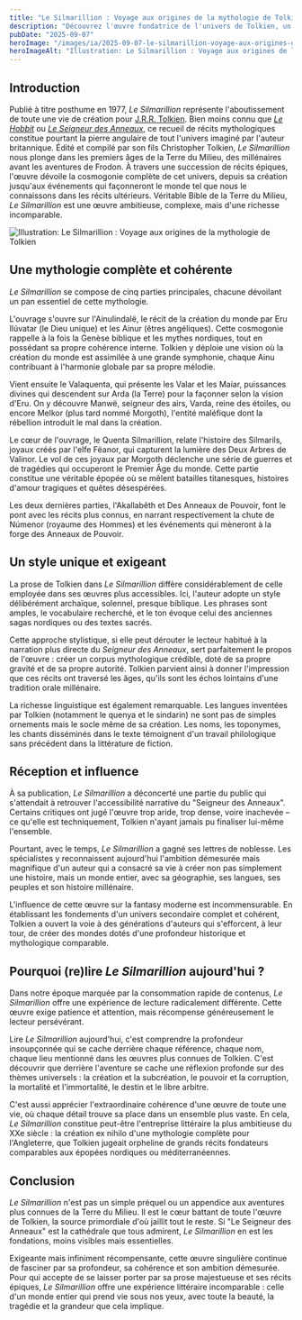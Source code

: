 ```yaml
---
title: "Le Silmarillion : Voyage aux origines de la mythologie de Tolkien"
description: "Découvrez l'œuvre fondatrice de l'univers de Tolkien, un recueil mythologique complexe qui dévoile la création et les premiers âges de la Terre du Milieu."
pubDate: "2025-09-07"
heroImage: "/images/ia/2025-09-07-le-silmarillion-voyage-aux-origines-de-la-mythologie-de-tolk-7232de-hero/2025-09-07-le-silmarillion-voyage-aux-origines-de-la-mythologie-de-tolk-7232de-hero.png"
heroImageAlt: "Illustration: Le Silmarillion : Voyage aux origines de la mythologie de Tolkien"
---
```



## Introduction

Publié à titre posthume en 1977, *Le Silmarillion* représente l'aboutissement de toute une vie de création pour [J.R.R. Tolkien](https://www.tolkiendil.com/tolkien/biographie). Bien moins connu que [*Le Hobbit*](https://fr.wikipedia.org/wiki/Le_Hobbit) ou [*Le Seigneur des Anneaux*](https://www.folio-lesite.fr/catalogue/le-seigneur-des-anneaux-i/9782073114075), ce recueil de récits mythologiques constitue pourtant la pierre angulaire de tout l'univers imaginé par l'auteur britannique. Édité et compilé par son fils Christopher Tolkien, *Le Silmarillion* nous plonge dans les premiers âges de la Terre du Milieu, des millénaires avant les aventures de Frodon. À travers une succession de récits épiques, l'œuvre dévoile la cosmogonie complète de cet univers, depuis sa création jusqu'aux événements qui façonneront le monde tel que nous le connaissons dans les récits ultérieurs. Véritable Bible de la Terre du Milieu, *Le Silmarillion* est une œuvre ambitieuse, complexe, mais d'une richesse incomparable.


<picture><source srcset="/images/ia/2025-09-07-le-silmarillion-voyage-aux-origines-de-la-mythologie-de-tolk-7232de-inline/2025-09-07-le-silmarillion-voyage-aux-origines-de-la-mythologie-de-tolk-7232de-inline.avif" type="image/avif" /><source srcset="/images/ia/2025-09-07-le-silmarillion-voyage-aux-origines-de-la-mythologie-de-tolk-7232de-inline/2025-09-07-le-silmarillion-voyage-aux-origines-de-la-mythologie-de-tolk-7232de-inline.webp" type="image/webp" /><img src="/images/ia/2025-09-07-le-silmarillion-voyage-aux-origines-de-la-mythologie-de-tolk-7232de-inline/2025-09-07-le-silmarillion-voyage-aux-origines-de-la-mythologie-de-tolk-7232de-inline.png" alt="Illustration: Le Silmarillion : Voyage aux origines de la mythologie de Tolkien" loading="lazy" decoding="async" /></picture>


## Une mythologie complète et cohérente

*Le Silmarillion* se compose de cinq parties principales, chacune dévoilant un pan essentiel de cette mythologie.

L'ouvrage s'ouvre sur l'Ainulindalë, le récit de la création du monde par Eru Ilúvatar (le Dieu unique) et les Ainur (êtres angéliques). Cette cosmogonie rappelle à la fois la Genèse biblique et les mythes nordiques, tout en possédant sa propre cohérence interne. Tolkien y déploie une vision où la création du monde est assimilée à une grande symphonie, chaque Ainu contribuant à l'harmonie globale par sa propre mélodie.

Vient ensuite le Valaquenta, qui présente les Valar et les Maiar, puissances divines qui descendent sur Arda (la Terre) pour la façonner selon la vision d'Eru. On y découvre Manwë, seigneur des airs, Varda, reine des étoiles, ou encore Melkor (plus tard nommé Morgoth), l'entité maléfique dont la rébellion introduit le mal dans la création.

Le cœur de l'ouvrage, le Quenta Silmarillion, relate l'histoire des Silmarils, joyaux créés par l'elfe Fëanor, qui capturent la lumière des Deux Arbres de Valinor. Le vol de ces joyaux par Morgoth déclenche une série de guerres et de tragédies qui occuperont le Premier Âge du monde. Cette partie constitue une véritable épopée où se mêlent batailles titanesques, histoires d'amour tragiques et quêtes désespérées.

Les deux dernières parties, l'Akallabêth et Des Anneaux de Pouvoir, font le pont avec les récits plus connus, en narrant respectivement la chute de Númenor (royaume des Hommes) et les événements qui mèneront à la forge des Anneaux de Pouvoir.

## Un style unique et exigeant

La prose de Tolkien dans *Le Silmarillion* diffère considérablement de celle employée dans ses œuvres plus accessibles. Ici, l'auteur adopte un style délibérément archaïque, solennel, presque biblique. Les phrases sont amples, le vocabulaire recherché, et le ton évoque celui des anciennes sagas nordiques ou des textes sacrés.

Cette approche stylistique, si elle peut dérouter le lecteur habitué à la narration plus directe du *Seigneur des Anneaux*, sert parfaitement le propos de l'œuvre : créer un corpus mythologique crédible, doté de sa propre gravité et de sa propre autorité. Tolkien parvient ainsi à donner l'impression que ces récits ont traversé les âges, qu'ils sont les échos lointains d'une tradition orale millénaire.

La richesse linguistique est également remarquable. Les langues inventées par Tolkien (notamment le quenya et le sindarin) ne sont pas de simples ornements mais le socle même de sa création. Les noms, les toponymes, les chants disséminés dans le texte témoignent d'un travail philologique sans précédent dans la littérature de fiction.

## Réception et influence

À sa publication, *Le Silmarillion* a déconcerté une partie du public qui s'attendait à retrouver l'accessibilité narrative du "Seigneur des Anneaux". Certains critiques ont jugé l'œuvre trop aride, trop dense, voire inachevée – ce qu'elle est techniquement, Tolkien n'ayant jamais pu finaliser lui-même l'ensemble.

Pourtant, avec le temps, *Le Silmarillion* a gagné ses lettres de noblesse. Les spécialistes y reconnaissent aujourd'hui l'ambition démesurée mais magnifique d'un auteur qui a consacré sa vie à créer non pas simplement une histoire, mais un monde entier, avec sa géographie, ses langues, ses peuples et son histoire millénaire.

L'influence de cette œuvre sur la fantasy moderne est incommensurable. En établissant les fondements d'un univers secondaire complet et cohérent, Tolkien a ouvert la voie à des générations d'auteurs qui s'efforcent, à leur tour, de créer des mondes dotés d'une profondeur historique et mythologique comparable.

## Pourquoi (re)lire *Le Silmarillion* aujourd'hui ?

Dans notre époque marquée par la consommation rapide de contenus, *Le Silmarillion* offre une expérience de lecture radicalement différente. Cette œuvre exige patience et attention, mais récompense généreusement le lecteur persévérant.

Lire *Le Silmarillion* aujourd'hui, c'est comprendre la profondeur insoupçonnée qui se cache derrière chaque référence, chaque nom, chaque lieu mentionné dans les œuvres plus connues de Tolkien. C'est découvrir que derrière l'aventure se cache une réflexion profonde sur des thèmes universels : la création et la subcréation, le pouvoir et la corruption, la mortalité et l'immortalité, le destin et le libre arbitre.

C'est aussi apprécier l'extraordinaire cohérence d'une œuvre de toute une vie, où chaque détail trouve sa place dans un ensemble plus vaste. En cela, *Le Silmarillion* constitue peut-être l'entreprise littéraire la plus ambitieuse du XXe siècle : la création ex nihilo d'une mythologie complète pour l'Angleterre, que Tolkien jugeait orpheline de grands récits fondateurs comparables aux épopées nordiques ou méditerranéennes.

## Conclusion

*Le Silmarillion* n'est pas un simple préquel ou un appendice aux aventures plus connues de la Terre du Milieu. Il est le cœur battant de toute l'œuvre de Tolkien, la source primordiale d'où jaillit tout le reste. Si "Le Seigneur des Anneaux" est la cathédrale que tous admirent, *Le Silmarillion* en est les fondations, moins visibles mais essentielles.

Exigeante mais infiniment récompensante, cette œuvre singulière continue de fasciner par sa profondeur, sa cohérence et son ambition démesurée. Pour qui accepte de se laisser porter par sa prose majestueuse et ses récits épiques, *Le Silmarillion* offre une expérience littéraire incomparable : celle d'un monde entier qui prend vie sous nos yeux, avec toute la beauté, la tragédie et la grandeur que cela implique.